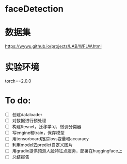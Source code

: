 # faceDetection
# 数据集
https://wywu.github.io/projects/LAB/WFLW.html

# 实验环境
torch==2.0.0

# To do:

- [ ] 创建dataloader
- [ ] 对数据进行预处理
- [ ] 构建Resnet，迁移学习，微调分类器
- [ ] 写engine和train，保存模型
- [ ] 用tensorboard跟踪loss变量和accuracy 
- [ ] 利用model去predict自定义图片
- [ ] 用gradio提供预测人脸特征点服务，部署在huggingface上
- [ ] 总结报告
